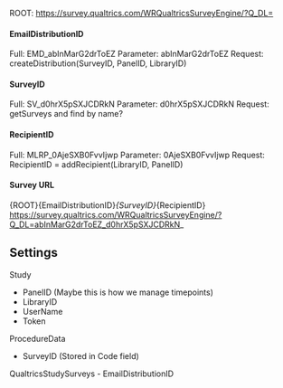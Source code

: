 ROOT: https://survey.qualtrics.com/WRQualtricsSurveyEngine/?Q_DL=

#### EmailDistributionID
Full: EMD_abInMarG2drToEZ
Parameter: abInMarG2drToEZ
Request: createDistribution(SurveyID, PanelID, LibraryID)

#### SurveyID
Full: SV_d0hrX5pSXJCDRkN
Parameter: d0hrX5pSXJCDRkN
Request: getSurveys and find by name?

#### RecipientID
Full: MLRP_0AjeSXB0FvvIjwp
Parameter: 0AjeSXB0FvvIjwp
Request: RecipientID = addRecipient(LibraryID, PanelID)

#### Survey URL
{ROOT}{EmailDistributionID}_{SurveyID}_{RecipientID}
https://survey.qualtrics.com/WRQualtricsSurveyEngine/?Q_DL=abInMarG2drToEZ_d0hrX5pSXJCDRkN_


## Settings

Study
- PanelID (Maybe this is how we manage timepoints)
- LibraryID
- UserName
- Token

ProcedureData
- SurveyID (Stored in Code field)

QualtricsStudySurveys
	- EmailDistributionID


